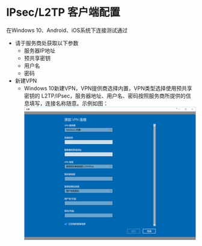 # IPsec/L2TP 客户端配置

在Windows 10、Android、iOS系统下连接测试通过

* 请于服务商处获取以下参数
  * 服务器IP地址
  * 预共享密钥
  * 用户名
  * 密码
* 新建VPN
  * Windows 10新建VPN，VPN提供商选择内置，VPN类型选择使用预共享密钥的 L2TP/IPsec，服务器地址、用户名、密码按照服务商所提供的信息填写，连接名称随意。示例如图：![](/assets/import4.png)



